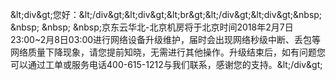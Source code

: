 &amp;lt;div&amp;gt;您好：&amp;lt;/div&amp;gt;&amp;lt;div&amp;gt;&amp;lt;br&amp;gt;&amp;lt;/div&amp;gt;&amp;lt;div&amp;gt;&amp;nbsp; &amp;nbsp; &amp;nbsp; &amp;nbsp;京东云华北-北京机房将于北京时间2018年2月7日23:00~2月8日03:00进行网络设备升级维护，届时会出现网络秒级中断、丢包等网络质量下降现象，请您提前知晓，无需进行其他操作。升级结束后，如有问题您可以通过工单或服务电话400-615-1212与我们联系，感谢您的支持。&amp;lt;/div&amp;gt;
